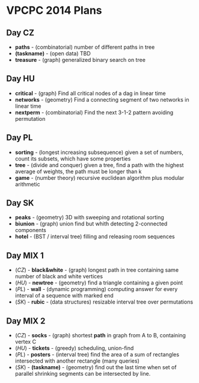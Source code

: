 VPCPC 2014 Plans
================

Day CZ
------

  * **paths** - (combinatorial) number of different paths in tree
  * **(taskname)** - (open data) TBD
  * **treasure** - (graph) generalized binary search on tree


Day HU
------

  * **critical** - (graph) Find all critical nodes of a dag in linear time
  * **networks** - (geometry) Find a connecting segment of two networks in linear time
  * **nextperm** - (combinatorial) Find the next 3-1-2 pattern avoiding permutation


Day PL
------

  * **sorting** - (longest increasing subsequence) given a set of numbers, count its subsets, which have some properties
  * **tree** - (divide and conquer) given a tree, find a path with the highest average of weights, the path must be longer than k
  * **game** - (number theory) recursive euclidean algorithm plus modular arithmetic


Day SK
------

  * **peaks** - (geometry) 3D with sweeping and rotational sorting
  * **biunion** - (graph) union find but whith detecting 2-connected components
  * **hotel** - (BST / interval tree) filling and releasing room sequences


Day MIX 1
---------

  * (*CZ*) - **black&white** - (graph) longest path in tree containing same number of black and white vertices
  * (*HU*) - **newtree** - (geometry) find a triangle containing a given point
  * (*PL*) - **wall** - (dynamic programming) computing answer for every interval of a sequence with marked end
  * (*SK*) - **rubic** - (data structures) resizable interval tree over permutations


Day MIX 2
---------

  * (*CZ*) - **socks** - (graph) shortest **path** in graph from A to B, containing vertex C
  * (*HU*) - **tickets** - (greedy) scheduling, union-find
  * (*PL*) - **posters** - (interval tree) find the area of a sum of rectangles intersected with another rectangle (many queries)
  * (*SK*) - **(taskname)** - (geometry) find out the last time when set of parallel shrinking segments can be intersected by line.
